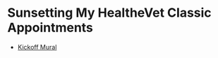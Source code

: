 # Sunsetting My HealtheVet Classic Appointments

- [Kickoff Mural](https://app.mural.co/t/departmentofveteransaffairs9999/m/departmentofveteransaffairs9999/1722277428883/ac37491142f5bcb8bcc4ce98cdeae81de1cf95af?sender=u7c471a43344939c759cb1640)
